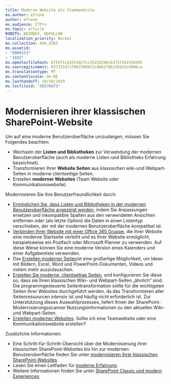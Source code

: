 ```yaml
---
title: Moderne Website als Stammwebsite
ms.author: efrene
author: efrene
ms.audience: ITPro
ms.topic: article
ROBOTS: NOINDEX, NOFOLLOW
localization_priority: Normal
ms.collection: Adm_O365
ms.assetid:
- "9000153"
- "1692"
ms.openlocfilehash: 6f55f1c63551027cc5522d296cb3f3f342356d95
ms.sourcegitcommit: 037331d71f06750d972c0b6278b23bb15c4806ca
ms.translationtype: MT
ms.contentlocale: de-DE
ms.lasthandoff: 10/18/2019
ms.locfileid: "36576673"
---
```

# <a name="modernize-your-classic-sharepoint-site"></a>Modernisieren ihrer klassischen SharePoint-Website

Um auf eine moderne Benutzeroberfläche umzusteigen, müssen Sie Folgendes beachten:

- Wechseln der **Listen und Bibliotheken** zur Verwendung der modernen Benutzeroberfläche (auch als moderne Listen-und Bibliotheks Erfahrung bezeichnet).
- Transformieren Ihrer **Website Seiten** aus klassischen wiki-und Webpart-Seiten in moderne clientseitige Seiten.
- Erstellen **moderner Websites** (Team Website oder Kommunikationswebsite).

Modernisieren Sie ihre Benutzerfreundlichkeit durch:
- [Ermöglichen Sie, dass Listen und Bibliotheken in der modernen Benutzeroberfläche angezeigt werden](https://docs.microsoft.com/sharepoint/dev/transform/modernize-userinterface-lists-and-libraries), indem Sie Anpassungen ersetzen und inkompatible Spalten aus den verwendeten Ansichten entfernen oder (als letzte Option) die Daten in einen Listentyp verschieben, der mit der modernen Benutzeroberfläche kompatibel ist.
- [Verbinden Ihrer Website mit einer Office 365 Gruppe](https://docs.microsoft.com/sharepoint/dev/transform/modernize-connect-to-office365-group), die Ihrer Website eine moderne Startseite verleiht und es Ihrer Website ermöglicht, beispielsweise ein Postfach oder Microsoft Planner zu verwenden. Auf diese Weise können Sie eine moderne Version eines Kalenders und einer Aufgabenliste verwenden.
- Das [Erstellen moderner Seiten](https://support.office.com/article/create-and-use-modern-pages-on-a-sharepoint-site-b3d46deb-27a6-4b1e-87b8-df851e503dec)ist eine großartige Möglichkeit, um Ideen mit Bildern, Excel, Word und PowerPoint-Dokumenten, Videos und vielem mehr auszutauschen.
- [Erstellen Sie moderne, clientseitige Seiten](https://docs.microsoft.com/sharepoint/dev/transform/modernize-userinterface-site-pages), und konfigurieren Sie diese so, dass sie Ihren klassischen Wiki- und Webpart-Seiten „ähnlich“ sind. Die programmgesteuerte Seitentransformation sollte für die wichtigsten Seiten Ihrer Websites durchgeführt werden, da das Transformieren aller Seitenressourcen intensiv ist und häufig nicht erforderlich ist. Zur Unterstützung dieses Auswahlprozesses, liefert Ihnen der SharePoint-Modernisierungsscanner Nutzungsinformationen zu den aktuellen Wiki- und Webpart-Seiten.
- [Erstellen moderner Websites](https://support.office.com/article/create-a-team-site-in-sharepoint-ef10c1e7-15f3-42a3-98aa-b5972711777d). Sollte ich eine Teamwebsite oder eine Kommunikationswebsite erstellen?

Zusätzliche Informationen: 
- Eine Schritt-für-Schritt-Übersicht über die Modernisierung ihrer klassischen SharePoint-Websites bis hin zur modernen Benutzeroberfläche finden Sie unter [modernisieren ihrer klassischen SharePoint-Websites](https://docs.microsoft.com/sharepoint/dev/transform/modernize-classic-sites).
- Lesen Sie einen Leitfaden für [moderne Erfahrung](https://docs.microsoft.com/sharepoint/guide-to-sharepoint-modern-experience).
- Weitere Informationen finden Sie unter [SharePoint Classic und modern Experiences](https://support.office.com/article/sharepoint-classic-and-modern-experiences-5725c103-505d-4a6e-9350-300d3ec7d73f). 




